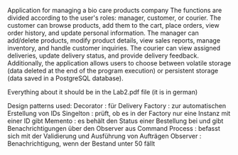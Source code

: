 
Application for managing a bio care products company
The functions are divided according to the user's roles: manager, customer, or courier.
The customer can browse products, add them to the cart, place orders, view order history, and update personal information.
The manager can add/delete products, modify product details, view sales reports, manage inventory, and handle customer inquiries.
The courier can view assigned deliveries, update delivery status, and provide delivery feedback.
Additionally, the application allows users to choose between volatile storage (data deleted at the end of the program execution) or persistent storage (data saved in a PostgreSQL database).


Everything about it should be in the Lab2.pdf file (it is in german)

Design patterns used:
  Decorator : für Delivery
  Factory : zur automatischen Erstellung von IDs 
  Singelton : prüft, ob es in der Factory nur eine Instanz mit einer ID gibt
  Memento : es behält den Status einer Bestellung bei und gibt Benachrichtigungen über den Observer aus
  Command Process : befasst sich mit der Validierung und Ausführung von Aufträgen
  Observer : Benachrichtigung, wenn der Bestand unter 50 fällt
